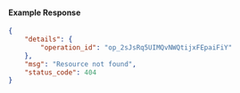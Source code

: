 <!-- Code generated for API Clients. DO NOT EDIT. -->

#### Example Response

```json
{
	"details": {
		"operation_id": "op_2sJsRq5UIMQvNWQtijxFEpaiFiY"
	},
	"msg": "Resource not found",
	"status_code": 404
}
```
